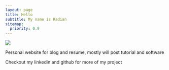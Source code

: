 ```yaml
---
layout: page
title: Hello
subtitle: My name is Radian
sitemap:
  priority: 0.9
---
```


<img src="{{ '/assets/img/circle-cropped(1).png' | prepend: site.baseurl }}" id="about-img">

<div id="describe-text">
	<p>Personal website for blog and resume, mostly will post tutorial and software</p>
	<p>Checkout my linkedin and github for more of my project</p>
</div>
